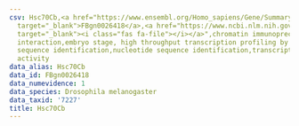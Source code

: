 ```yaml
---
csv: Hsc70Cb,<a href="https://www.ensembl.org/Homo_sapiens/Gene/Summary?db=core;g=FBgn0026418"
  target="_blank">FBgn0026418</a>,<a href="https://www.ncbi.nlm.nih.gov/pubmed/15998452"
  target="_blank"><i class="fas fa-file"></i></a>",chromatin immunoprecipitation assay,direct
  interaction,embryo stage, high throughput transcription profiling by microarray,nucleotide
  sequence identification,nucleotide sequence identification,transcriptional regulation,up-regulates
  activity
data_alias: Hsc70Cb
data_id: FBgn0026418
data_numevidence: 1
data_species: Drosophila melanogaster
data_taxid: '7227'
title: Hsc70Cb
---
```

